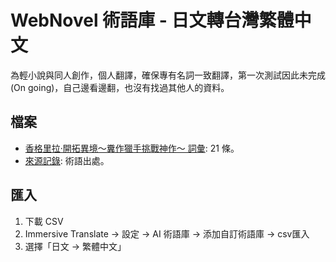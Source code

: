 # WebNovel 術語庫 - 日文轉台灣繁體中文

為輕小說與同人創作，個人翻譯，確保專有名詞一致翻譯，第一次測試因此未完成(On going)，自己邊看邊翻，也沒有找過其他人的資料。

## 檔案
- [香格里拉·開拓異境〜糞作獵手挑戰神作〜 詞彙](glossaries/light-novel/シャングリラ・フロンティア〜クソゲーハンター、神ゲーに挑まんとす〜_glossary.csv): 21 條。
- [來源記錄](meta/term-sources.json): 術語出處。

## 匯入
1. 下載 CSV
2. Immersive Translate → 設定 → AI 術語庫 → 添加自訂術語庫 → csv匯入
3. 選擇「日文 → 繁體中文」
